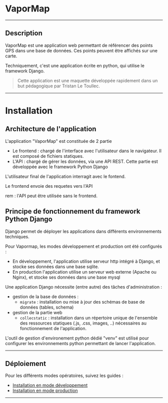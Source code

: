 # VaporMap

--- 

## Description

VaporMap est une application web permettant de référencer des points GPS dans une base de données. 
Ces points peuvent être affichés sur une carte.

Techniquement, c'est une application écrite en python, qui utilise le framework Django.

>Cette application est une maquette développée rapidement dans un but pédagogique par Tristan Le Toullec.


---


# Installation


## Architecture de l'application

L'application "VaporMap" est constituée de 2 partie
- Le frontend : chargé de l'interface avec l'utilisateur dans le navigateur. Il est composé de fichiers statiques.
- L'API : chargé de gérer les données, via une API REST. Cette partie est développée avec le framework Python Django

L'utilisateur final de l'application interragit avec le fontend.

Le frontend envoie des requetes vers l'API

rem : l'API peut être utilisée sans le frontend.


## Principe de fonctionnement du framework Python Django

Django permet de déployer les applications dans différents environnements techniques.

Pour Vapormap, les modes développement et production ont été configurés :

* En développement, l'application utilise serveur http intégré à Django, et stocke ses données dans une base sqlite.
* En production l'application utilise un serveur web externe (Apache ou Nginx), et stocke ses données dans une base mysql

Une application Django nécessite (entre autre) des tâches d'administration : 

- gestion de la base de données :
    - `migrate` : installation ou mise à jour des schémas de base de données (tables, schema)
- gestion de la partie web
    - `collecstatic` : installation dans un répertoire unique de l'ensemble des ressources statiques (.js, .css, images, ..) nécessaires au fonctionnement de l'application.

L'outil de gestion d'environement python dédié "venv" est utilisé pour configurer les environnements python permettant de lancer l'application.

--- 

## Déploiement

Pour les différents modes opératoires, suivez les guides :

* [Installation en mode développement](./developpement.md)
* [Installation en mode production](./production.md)

---


